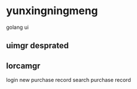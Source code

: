 # yunxingningmeng

golang ui

## uimgr desprated

## lorcamgr

login
new purchase record
search purchase record
